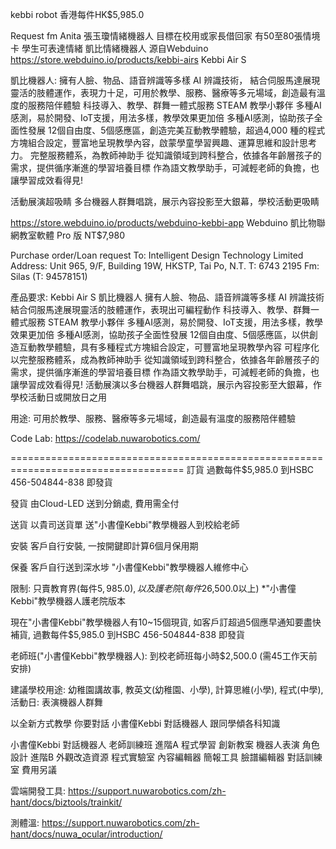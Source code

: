 kebbi robot 香港每件HK$5,985.0 

Request fm Anita 張玉瓊情緒機器人 目標在校用或家長借回家 有50至80張情境卡 學生可表達情緒 凱比情緒機器人
源自Webduino https://store.webduino.io/products/kebbi-airs Kebbi Air S 

凱比機器人: 
擁有人臉、物品、語音辨識等多樣 AI 辨識技術， 結合伺服馬達展現靈活的肢體運作，表現力十足，可用於教學、服務、醫療等多元場域，創造最有溫度的服務陪伴體驗 科技導入、教學、群舞一體式服務 STEAM 教學小夥伴 多種AI感測，易於開發、IoT支援，用法多樣，教學效果更加倍 多種AI感測，協助孩子全面性發展 12個自由度、5個感應區，創造完美互動教學體驗，超過4,000 種的程式方塊組合設定，豐富地呈現教學內容，啟蒙學童學習興趣、運算思維和設計思考力。 完整服務體系，為教師神助手 從知識領域到跨科整合，依據各年齡層孩子的需求，提供循序漸進的學習培養目標 作為語文教學助手，可減輕老師的負擔，也讓學習成效看得見!

活動展演超吸睛 多台機器人群舞唱跳，展示內容投影至大銀幕，學校活動更吸睛

https://store.webduino.io/products/webduino-kebbi-app Webduino 凱比物聯網教室軟體 Pro 版 NT$7,980

Purchase order/Loan request 
To: Intelligent Design Technology Limited 
Address: Unit 965, 9/F, Building 19W, HKSTP, Tai Po, N.T. 
T: 6743 2195 
Fm: Silas (T: 94578151)

產品要求: Kebbi Air S 凱比機器人 擁有人臉、物品、語音辨識等多樣 AI 辨識技術 結合伺服馬達展現靈活的肢體運作，表現出可編程動作 科技導入、教學、群舞一體式服務 STEAM 教學小夥伴 多種AI感測，易於開發、IoT支援，用法多樣，教學效果更加倍 多種AI感測，協助孩子全面性發展 12個自由度、5個感應區，以供創造互動教學體驗，具有多種程式方塊組合設定，可豐富地呈現教學內容 可程序化以完整服務體系，成為教師神助手 從知識領域到跨科整合，依據各年齡層孩子的需求，提供循序漸進的學習培養目標 作為語文教學助手，可減輕老師的負擔，也讓學習成效看得見! 活動展演以多台機器人群舞唱跳，展示內容投影至大銀幕，作學校活動日或開放日之用

用途: 可用於教學、服務、醫療等多元場域，創造最有溫度的服務陪伴體驗

Code Lab: https://codelab.nuwarobotics.com/

====================================================================================
訂貨 過數每件$5,985.0 到HSBC 456-504844-838 即發貨

發貨 由Cloud-LED 送到分銷處, 費用需全付

送貨 以貴司送貨單 送"小書僮Kebbi"教學機器人到校給老師

安裝 客戶自行安裝, 一按開鍵即計算6個月保用期

保養 客戶自行送到深水埗  "小書僮Kebbi"教學機器人維修中心

限制: 只賣教育界(每件$5,985.0), 以及護老院(每件$26,500.0以上) *"小書僮Kebbi"教學機器人護老院版本

現在"小書僮Kebbi"教學機器人有10~15個現貨,  如客戶訂超過5個應早通知要盡快補貨, 過數每件$5,985.0 到HSBC 456-504844-838 即發貨

老師班("小書僮Kebbi"教學機器人): 到校老師班每小時$2,500.0  (需45工作天前安排) 

建議學校用途: 幼稚園講故事, 教英文(幼稚園、小學), 計算思維(小學), 程式(中學), 活動日: 表演機器人群舞

以全新方式教學 你要對話  小書僮Kebbi 對話機器人 跟同學傾各科知識

小書僮Kebbi 對話機器人
老師訓練班
進階A
  程式學習
  創新教案
  機器人表演
  角色設計
進階B
  外觀改造資源
  程式實驗室
  內容編輯器
  簡報工具
  臉譜編輯器
  對話訓練室
  費用另議

雲端開發工具:
https://support.nuwarobotics.com/zh-hant/docs/biztools/trainkit/

測體溫:
https://support.nuwarobotics.com/zh-hant/docs/nuwa_ocular/introduction/




 

